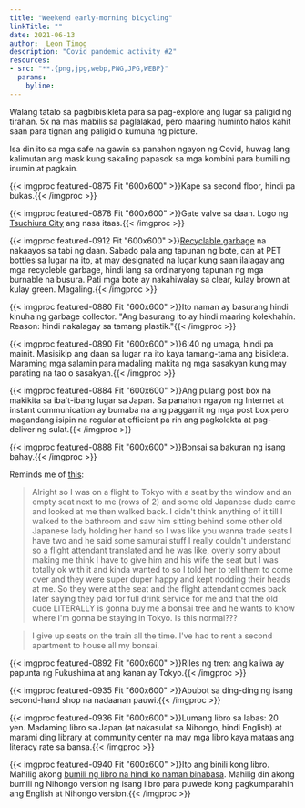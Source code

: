 ```yaml
---
title: "Weekend early-morning bicycling"
linkTitle: ""
date: 2021-06-13
author:  Leon Timog
description: "Covid pandemic activity #2"
resources:
- src: "**.{png,jpg,webp,PNG,JPG,WEBP}"
  params:
    byline: 
---
```

Walang tatalo sa pagbibisikleta para sa pag-explore ang lugar sa paligid ng tirahan. 5x na mas mabilis sa paglalakad, pero maaring huminto halos kahit saan para tignan ang paligid o kumuha ng picture.

Isa din ito sa mga safe na gawin sa panahon ngayon ng Covid, huwag lang kalimutan ang mask kung sakaling papasok sa mga kombini para bumili ng inumin at pagkain.

{{< imgproc featured-0875 Fit "600x600" >}}Kape sa second floor, hindi pa bukas.{{< /imgproc >}}

{{< imgproc featured-0878 Fit "600x600" >}}Gate valve sa daan. Logo ng <a href="https:timog.org/wiki/tsuchiura/">Tsuchiura City</a> ang nasa itaas.{{< /imgproc >}}

{{< imgproc featured-0912 Fit "600x600" >}}<a href="https://timog.org/guide/home/garbage-disposal/kinds-of-garbage/#recyclables">Recyclable garbage</a> na nakaayos sa tabi ng daan. Sabado pala ang tapunan ng bote, can at PET bottles sa lugar na ito, at may designated na lugar kung saan ilalagay ang mga recycleble garbage, hindi lang sa ordinaryong tapunan ng mga burnable na busura. Pati mga bote ay nakahiwalay sa clear, kulay brown at kulay green. Magaling.{{< /imgproc >}}

{{< imgproc featured-0880 Fit "600x600" >}}Ito naman ay basurang hindi kinuha ng garbage collector. "Ang basurang ito ay hindi maaring kolekhahin. Reason: hindi nakalagay sa tamang plastik."{{< /imgproc >}}

{{< imgproc featured-0890 Fit "600x600" >}}6:40 ng umaga, hindi pa mainit. Masisikip ang daan sa lugar na ito kaya tamang-tama ang bisikleta. Maraming mga salamin para madaling makita ng mga sasakyan kung may parating na tao o sasakyan.{{< /imgproc >}}

{{< imgproc featured-0884 Fit "600x600" >}}Ang pulang post box na makikita sa iba't-ibang lugar sa Japan. Sa panahon ngayon ng Internet at instant communication ay bumaba na ang paggamit ng mga post box pero magandang isipin na regular at efficient pa rin ang pagkolekta at pag-deliver ng sulat.{{< /imgproc >}}


{{< imgproc featured-0888 Fit "600x600" >}}Bonsai sa bakuran ng isang bahay.{{< /imgproc >}}

Reminds me of [this](https://www.reddit.com/r/japan/comments/64mojh/is_this_normal/):

>Alright so I was on a flight to Tokyo with a seat by the window and an empty seat next to me (rows of 2) and some old Japanese dude came and looked at me then walked back. I didn't think anything of it till I walked to the bathroom and saw him sitting behind some other old Japanese lady holding her hand so I was like you wanna trade seats I have two and he said some samurai stuff I really couldn't understand so a flight attendant translated and he was like, overly sorry about making me think I have to give him and his wife the seat but I was totally ok with it and kinda wanted to so I told her to tell them to come over and they were super duper happy and kept nodding their heads at me. So they were at the seat and the flight attendant comes back later saying they paid for full drink service for me and that the old dude LITERALLY is gonna buy me a bonsai tree and he wants to know where I'm gonna be staying in Tokyo. Is this normal???

>I give up seats on the train all the time. I've had to rent a second apartment to house all my bonsai.

{{< imgproc featured-0892 Fit "600x600" >}}Riles ng tren: ang kaliwa ay papunta ng Fukushima at ang kanan ay Tokyo.{{< /imgproc >}}

{{< imgproc featured-0935 Fit "600x600" >}}Abubot sa ding-ding ng isang second-hand shop na nadaanan pauwi.{{< /imgproc >}}

{{< imgproc featured-0936 Fit "600x600" >}}Lumang libro sa labas: 20 yen. Madaming libro sa Japan (at nakasulat sa Nihongo, hindi English) at marami ding library at community center na may mga libro kaya mataas ang literacy rate sa bansa.{{< /imgproc >}}

{{< imgproc featured-0940 Fit "600x600" >}}Ito ang binili kong libro. Mahilig akong <a href="https://timog.org/wiki/tsundoku/">bumili ng libro na hindi ko naman binabasa</a>. Mahilig din akong bumili ng Nihongo version ng isang libro para puwede kong pagkumparahin ang English at Nihongo version.{{< /imgproc >}}